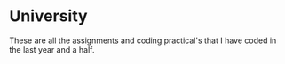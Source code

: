 # University
These are all the assignments and coding practical's that I have coded in the last year and a half.
